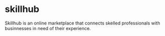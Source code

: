 # skillhub
Skillhub is an online marketplace that connects skelled professionals with businnesses in need of their experience.
